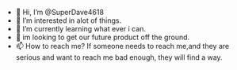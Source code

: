 - 👋 Hi, I’m @SuperDave4618
- 👀 I’m interested in alot of things.
- 🌱 I’m currently learning what ever i can.
- 💞️ im looking to get our future product off the ground.
- 📫 How to reach me? If someone needs to reach me,and they are serious and want to reach me bad enough, they will find a way.

<!---
SuperDave4618/SuperDave4618 is a ✨ special ✨ repository because its `README.md` (this file) appears on your GitHub profile.
You can click the Preview link to take a look at your changes.
--->
